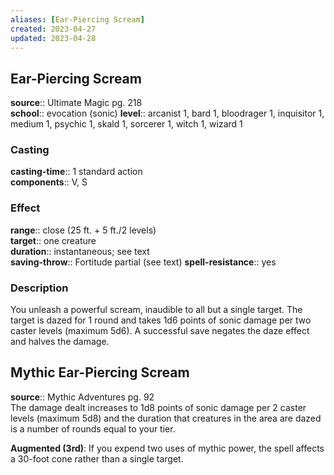 ```yaml
---
aliases: [Ear-Piercing Scream]
created: 2023-04-27
updated: 2023-04-28
---
```


## Ear-Piercing Scream

**source**:: Ultimate Magic pg. 218  
**school**:: evocation (sonic)
**level**:: arcanist 1, bard 1, bloodrager 1, inquisitor 1, medium 1, psychic 1, skald 1, sorcerer 1, witch 1, wizard 1

### Casting

**casting-time**:: 1 standard action  
**components**:: V, S

### Effect

**range**:: close (25 ft. + 5 ft./2 levels)  
**target**:: one creature  
**duration**:: instantaneous; see text  
**saving-throw**:: Fortitude partial (see text)
**spell-resistance**:: yes

### Description

You unleash a powerful scream, inaudible to all but a single target. The target is dazed for 1 round and takes 1d6 points of sonic damage per two caster levels (maximum 5d6). A successful save negates the daze effect and halves the damage.

## Mythic Ear-Piercing Scream

**source**:: Mythic Adventures pg. 92  
The damage dealt increases to 1d8 points of sonic damage per 2 caster levels (maximum 5d8) and the duration that creatures in the area are dazed is a number of rounds equal to your tier.  
  
**Augmented (3rd)**: If you expend two uses of mythic power, the spell affects a 30-foot cone rather than a single target.
